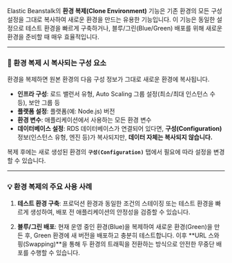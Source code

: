 
Elastic Beanstalk의 **환경 복제(Clone Environment)** 기능은 기존 환경의 모든 구성 설정을 그대로 복사하여 새로운 환경을 만드는 유용한 기능입니다. 이 기능은 동일한 설정으로 테스트 환경을 빠르게 구축하거나, 블루/그린(Blue/Green) 배포를 위해 새로운 환경을 준비할 때 매우 효율적입니다.

---

### 📝 환경 복제 시 복사되는 구성 요소

환경을 복제하면 원본 환경의 다음 구성 정보가 그대로 새로운 환경에 복사됩니다.

- **인프라 구성**: 로드 밸런서 유형, Auto Scaling 그룹 설정(최소/최대 인스턴스 수 등), 보안 그룹 등
- **플랫폼 설정**: 플랫폼(예: Node.js) 버전
- **환경 변수**: 애플리케이션에서 사용하는 모든 환경 변수
- **데이터베이스 설정**: RDS 데이터베이스가 연결되어 있다면, **구성(Configuration)** 정보(인스턴스 유형, 엔진 등)가 복사되지만, **데이터 자체는 복사되지 않습니다.**

복제 후에는 새로 생성된 환경의 **`구성(Configuration)`** 탭에서 필요에 따라 설정을 변경할 수 있습니다.

---

### 💡 환경 복제의 주요 사용 사례

1. **테스트 환경 구축**: 프로덕션 환경과 동일한 조건의 스테이징 또는 테스트 환경을 빠르게 생성하여, 배포 전 애플리케이션의 안정성을 검증할 수 있습니다.

2. **블루/그린 배포**: 현재 운영 중인 환경(Blue)을 복제하여 새로운 환경(Green)을 만든 후, Green 환경에 새 버전을 배포하고 충분히 테스트합니다. 이후 **URL 스와핑(Swapping)**을 통해 두 환경의 트래픽을 전환하는 방식으로 안전한 무중단 배포를 수행할 수 있습니다.
